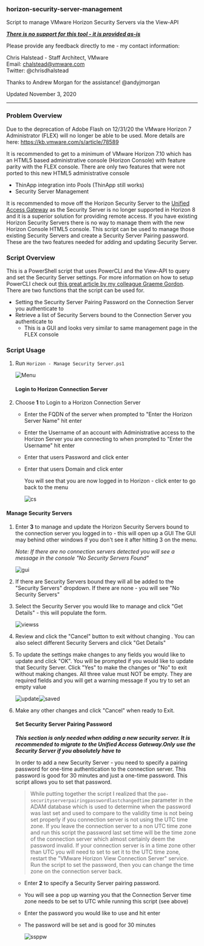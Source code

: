 ### horizon-security-server-management

Script to manage VMware Horizon Security Servers via the View-API

***<u>There is no support for this tool - it is provided as-is</u>***

Please provide any feedback directly to me - my contact information: 

Chris Halstead - Staff Architect, VMware  
Email: chalstead@vmware.com  
Twitter: @chrisdhalstead  <br />

Thanks to Andrew Morgan for the assistance!  @andyjmorgan<br />

Updated November 3, 2020<br />

------

### Problem Overview

Due to the deprecation of Adobe Flash on 12/31/20 the VMware Horizon 7 Administrator (FLEX) will no longer be able to be used.  More details are here:  https://kb.vmware.com/s/article/78589

It is recommended to get to a minimum of VMware Horizon 7.10 which has an HTML5 based administrative console (Horizon Console) with feature parity with the FLEX console.  There are only two features that were not ported to this new HTML5 administrative console

- ThinApp integration into Pools (ThinApp still works)
- Security Server Management

It is recommended to move off the Horizon Security Server to the [Unified Access Gateway](https://techzone.vmware.com/deploying-vmware-unified-access-gateway-vmware-workspace-one-operational-tutorial) as the Security Server is no longer supported in Horizon 8 and it is a superior solution for providing remote access.   If you have existing Horizon Security Servers there is no way to manage them with the new Horizon Console HTML5 console.   This script can be used to manage those existing Security Servers and create a Security Server Pairing password.  These are the two features needed for adding and updating Security Server.

### Script Overview

This is a PowerShell script that uses PowerCLI and the View-API to query and set the Security Server settings.  For more information on how to setup PowerCLI check out [this great article by my colleague Graeme Gordon](https://blogs.vmware.com/euc/2020/01/vmware-horizon-7-powercli.html).  There are two functions that the script can be used for.

- Setting the Security Server Pairing Password on the Connection Server you authenticate to
- Retrieve a list of Security Servers bound to the Connection Server you authenticate to
  - This is a GUI and looks very similar to same management page in the FLEX console

### Script Usage

1. Run `Horizon - Manage Security Server.ps1` 


   ![Menu](https://github.com/chrisdhalstead/horizon-security-server-management/blob/master/Images/Menu.PNG)

   #### Login to Horizon Connection Server

2. Choose **1** to Login to a Horizon Connection Server 

   - Enter the FQDN of the server when prompted to "Enter the Horizon Server Name" hit enter

   - Enter the Username of an account with Administrative access to the Horizon Server you are connecting to when prompted to "Enter the Username" hit enter

   - Enter that users Password and click enter

   - Enter that users Domain and click enter

     You will see that you are now logged in to Horizon - click enter to go back to the menu


     ![cs](Images/login.PNG)

#### Manage Security Servers

1. Enter **3** to manage and update the Horizon Security Servers bound to the connection server you logged in to - this will open up a GUI
   The GUI may behind other windows if you don't see it after hitting 3 on the menu.

   *Note: If there are no connection servers detected you will see a message in the console "No Security Servers Found"*


   ![gui](https://github.com/chrisdhalstead/horizon-security-server-management/blob/master/Images/gui.PNG)

   

2. If there are Security Servers bound they will all be added to the "Security Servers" dropdown.  If there are none - you will see "No Security Servers"
   
3. Select the Security Server you would like to manage and click "Get Details" - this will populate the form.


   ![viewss](https://github.com/chrisdhalstead/horizon-security-server-management/blob/master/Images/viewss.PNG)

   

4. Review and click the "Cancel" button to exit without changing .  You can also select different Security Servers and click "Get Details"
   
5. To update the settings make changes to any fields you would like to update and click "OK".  You will be prompted if you would like to update that Security Server.  Click "Yes" to make the changes or "No" to exit without making changes.  All three value must NOT be empty.  They are required fields and you will get a warning message if you try to set an empty value
   


   ![update](https://github.com/chrisdhalstead/horizon-security-server-management/blob/master/Images/update.PNG)![saved](https://github.com/chrisdhalstead/horizon-security-server-management/blob/master/Images/saved.PNG)

   

6. Make any other changes and click "Cancel" when ready to Exit.

   #### Set Security Server Pairing Password

   ***This section is only needed when adding a new security server.  It is recommended to migrate to the Unified Access Gateway.Only use the Security Server if you absolutely have to***

   In order to add a new Security Server - you need to specify a pairing password for one-time authentication to the connection server.   This password is good for 30 minutes and just a one-time password.  This script allows you to set that password.  

   > While putting together the script I realized that the `pae-securityserverpairingpasswordlastchangedtime` parameter in the ADAM database which is used to determine when the password was last set and used to compare to the validity time is not being set properly if you connection server is not using the UTC time zone.  If you leave the connection server to a non UTC time zone and run this script the password last set time will be the time zone of the connection server which almost certainly deem the password invalid.  If your connection server is in a time zone other than UTC you will need to set to set it to the UTC time zone, restart the "VMware Horizon View Connection Server" service.  Run the script to set the password, then you can change the time zone on the connection server back.

   - Enter **2** to specify a Security Server pairing password.

   - You will see a pop up warning you that the Connection Server time zone needs to be set to UTC while running this script (see above)

   - Enter the password you would like to use and hit enter

   - The password will be set and is good for 30 minutes


     ![ssppw](https://github.com/chrisdhalstead/horizon-security-server-management/blob/master/Images/ssppw.PNG)

   


















